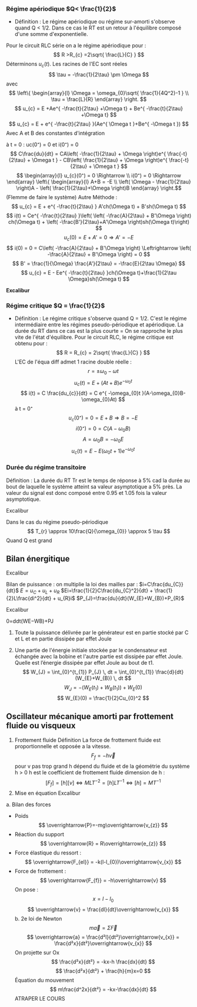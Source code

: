 ### Régime apériodique $Q< \frac{1}{2}$
- Définition : Le régime apériodique ou régime sur-amorti s'observe quand Q < 1/2. Dans ce cas le RT est un retour à l'équilibre composé d'une somme d'exponentielle. 

Pour le circuit RLC série on a le régime apériodique pour : 
$$ R >R_{c} =2\sqrt{ \frac{L}{C} } $$
Déterminons $u_{c}(t)$.
Les racines de l'EC sont réeles
$$ \tau = -\frac{1}{2\tau} \pm \Omega $$
avec
$$ \left\{ \begin{array}{l}
\Omega = \omega_{0}\sqrt{ \frac{1}{4Q^2}-1 } \\
\tau = \frac{L}{R}
\end{array} \right. $$
$$ u_{c} = E +Ae^{ -\frac{t}{2\tau} +\Omega t} + Be^{ -\frac{t}{2\tau} +\Omega t} $$
$$ u_{c} = E + e^{ -\frac{t}{2\tau} }(Ae^{ \Omega t }+Be^{ -\Omega t }) $$
Avec A et B des constantes d'intégration

à t = 0 : 
uc(0⁺) = 0 et i(0⁺) = 0
$$ C\frac{du}{dt} = CA\left( -\frac{1}{2\tau} + \Omega \right)e^{ \frac{-t}{2\tau} + \Omega t } - CB\left( \frac{1}{2\tau} + \Omega \right)e^{ \frac{-t}{2\tau} + \Omega t } $$
$$ \begin{array}{l}
 u_{c}(0⁺) = 0 \Rightarrow \\
	i(0⁺) = 0 \Rightarrow
\end{array}
\left\{ \begin{array}{l}
A+B = -E \\
\left( \Omega - \frac{1}{2\tau} \right)A - \left( \frac{1}{2\tau}+\Omega \right)B
\end{array} \right.$$
(Flemme de faire le système)
Autre Méthode : 
$$ u_{c} = E + e^{ -\frac{t}{2\tau} } A'ch(\Omega t) + B'sh(\Omega t) $$
$$ i(t) = Ce^{ -\frac{t}{2\tau} }\left( \left( -\frac{A}{2\tau} + B'\Omega \right) ch(\Omega t) + \left( -\frac{B'}{2\tau}+A'\Omega \right)sh(\Omega t)\right) $$ $$ u_{c}(0) = E+A' = 0 \Rightarrow A' = -E$$
$$ i(0) = 0 = C\left( -\frac{A}{2\tau} + B'\Omega \right) \Leftrightarrow \left( -\frac{A}{2\tau} + B'\Omega \right) = 0 $$
$$ B' = \frac{1}{\Omega} \frac{A'}{2\tau} = -\frac{E}{2\tau \Omega} $$
$$ u_{c} = E - Ee^{ -\frac{t}{2\tau} }ch(\Omega t)+\frac{1}{2\tau \Omega}sh(\Omega t) $$

**Excalibur**

### Régime critique $Q = \frac{1}{2}$
- Définition : Le régime critique s'observe quand Q = 1/2. C'est le régime intermédiaire entre les régimes pseudo-périodique et apériodique. La durée du RT dans ce cas est la plus courte = On se rapproche le plus vite de l'état d'équilibre. 
Pour le circuit RLC, le régime critique est obtenu pour : 
$$ R = R_{c} = 2\sqrt{ \frac{L}{C} } $$
L'EC de l'équa diff admet 1 racine double réelle : 
$$ r = \pm\omega_{0} - \omega t $$
$$ u_{c}(t) = E + (At+B)e^{ -\omega_{0}t } $$
$$ i(t) = C \frac{du_{c}}{dt} = C e^{ -\omega_{0}t }(A-\omega_{0}B-\omega_{0}At) $$
à t = 0⁺
$$ u_{c}(0⁺) = 0 = E+B \Rightarrow B = -E $$
$$ i(0⁺) = 0 = C(A-\omega_{0}B) $$
$$ A = \omega_{0}B = -\omega_{0}E $$
$$ u_{c}(t) = E-E(\omega_{0}t+1)e^{ -\omega_{0}t } $$
### Durée du régime transitoire
Définition : La durée du RT Tr est le temps de réponse à 5% cad la durée au bout de laquelle le système atteint sa valeur asymptotique a 5% près. La valeur du signal est donc composé entre 0.95 et 1.05 fois la valeur asymptotique. 

Excalibur

Dans le cas du régime pseudo-périodique
$$ T_{r} \approx 10\frac{Q}{\omega_{0}} \approx 5 \tau  $$
Quand Q est grand 
## Bilan énergitique

Excalibur

Bilan de puissance : on multiplie la loi des mailles par :
$i=C\frac{du_{C}}{dt}$
$E=u_{C}+u_{L}+u_{R}$
$Ei=\frac{1}{2}C\frac{du_{C}^2}{dt} + \frac{1}{2}L\frac{di^2}{dt} + u_{R}i$
$P_{J}=\frac{du}{dt}(W_{E}+W_{B})+P_{R}$

Excalibur

0=ddt(WE−WB)+PJ
1. Toute la puissance délivrée par le générateur est en partie stocké par C et L et en partie dissipée par effet Joule

2. Une partie de l'énergie initiale stockée par le condensateur est échangée avec la bobine et l'autre partie est dissipée par effet Joule. Quelle est l’énergie dissipée par effet Joule au bout de t1. 
$$ W_{J} = \int_{0}^{t_{1}} P_{J} \, dt = \int_{0}^{t_{1}} \frac{d}{dt}(W_{E}+W_{B}) \, dt  $$
$$ W_{J} = -(W_{E}(t_{1})+W_{B}(t_{1}))+W_{E}(0) $$
$$ W_{E}(0) = \frac{1}{2}Cu_{0}^2 $$
## Oscillateur mécanique amorti par frottement fluide ou visqueux 
1. Frottement fluide
Définition La force de frottement fluide est proportionnelle et opposée a la vitesse. 
$$ F_{f} = -h\overrightarrow{v} $$
pour v pas trop grand
h dépend du fluide et de la géométrie du système h > 0
h est le coefficient de frottement fluide
dimension de h :
$$ [F_{f}] = [h][v] \Leftrightarrow MLT^{-2} = [h]LT^{-1} \Leftrightarrow [h] = MT^{-1} $$
2. Mise en équation 
Excalibur

a. Bilan des forces
- Poids $$ \overrightarrow{P}=-mg\overrightarrow{v_{z}} $$
- Réaction du support $$ \overrightarrow{R} = R\overrightarrow{e_{z}} $$
- Force élastique du ressort : $$ \overrightarrow{F_{el}} = -k(l-l_{0})\overrightarrow{v_{x}} $$
- Force de frottement : $$ \overrightarrow{F_{f}} = -h\overrightarrow{v} $$
On pose :
$$ x = l-l_{0} $$
$$ \overrightarrow{v} = \frac{dl}{dt}\overrightarrow{v_{x}} $$
b. 2e loi de Newton
$$ m\overrightarrow{a} = \Sigma\overrightarrow{F} $$
$$ \overrightarrow{a} = \frac{d²l}{dt²}\overrightarrow{v_{x}} = \frac{d²x}{dt²}\overrightarrow{v_{x}} $$
On projette sur Ox
$$ \frac{d²x}{dt²} = -kx-h \frac{dx}{dt} $$
$$ \frac{d²x}{dt²} + \frac{h}{m}x=0 $$
Équation du mouvement
$$ m\frac{d^2x}{dt²} = -kx-\frac{dx}{dt} $$ATRAPER LE COURS

